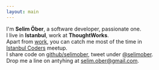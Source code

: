 ```yaml
---
layout: main
---
```

<div class="about text-center">
	I'm <strong>Selim Öber</strong>, a software developer, passionate one.<br/>
	I live in <strong>Istanbul</strong>, work at <strong>ThoughtWorks</strong>. <br/>
	Apart from <a href="/blog/2014-07-20-thoughtworks.md">work</a>, you can catch me most of the time in <br/>
	<a href="http://istanbulcoders.org/">Istanbul Coders</a> meetup. <br/>
	I share code on <a href="https://github.com/selimober">github/selimober</a>, tweet under <a href="https://twitter.com/selimober">@selimober</a>. <br/>
	Drop me a line on antyhing at <a href="#">selim.ober@gmail.com</a>.
</div>
